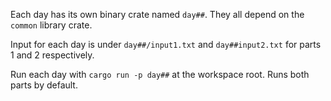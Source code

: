 Each day has its own binary crate named `day##`. They all depend on the `common` library crate.

Input for each day is under `day##/input1.txt` and `day##input2.txt` for parts 1 and 2 respectively.

Run each day with `cargo run -p day##` at the workspace root. Runs both parts by default.